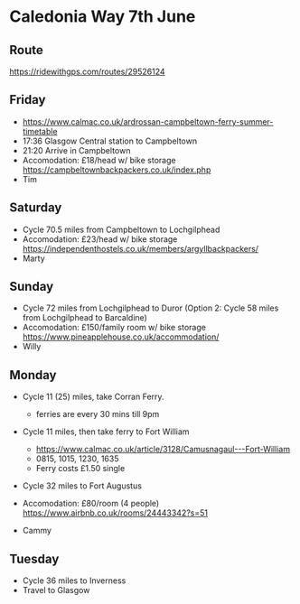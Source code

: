 # Caledonia Way 7th June

## Route
https://ridewithgps.com/routes/29526124

## Friday
- https://www.calmac.co.uk/ardrossan-campbeltown-ferry-summer-timetable
- 17:36 Glasgow Central station to Campbeltown
- 21:20 Arrive in Campbeltown
- Accomodation: £18/head w/ bike storage https://campbeltownbackpackers.co.uk/index.php
- Tim

## Saturday
- Cycle 70.5 miles from Campbeltown to Lochgilphead
- Accomodation: £23/head w/ bike storage https://independenthostels.co.uk/members/argyllbackpackers/
- Marty

## Sunday
- Cycle 72 miles from Lochgilphead to Duror
(Option 2: Cycle 58 miles from Lochgilphead to Barcaldine)
- Accomodation: £150/family room w/ bike storage https://www.pineapplehouse.co.uk/accommodation/
- Willy


## Monday
- Cycle 11 (25) miles, take Corran Ferry.
    - ferries are every 30 mins till 9pm
    
- Cycle 11 miles, then take ferry to Fort William
    - https://www.calmac.co.uk/article/3128/Camusnagaul---Fort-William
    - 0815, 1015, 1230, 1635
    - Ferry costs £1.50 single
    
- Cycle 32 miles to Fort Augustus
- Accomodation: £80/room (4 people) https://www.airbnb.co.uk/rooms/24443342?s=51
- Cammy

## Tuesday
- Cycle 36 miles to Inverness
- Travel to Glasgow
